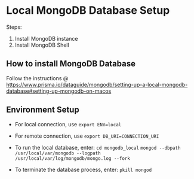 # Local MongoDB Database Setup
Steps:
1. Install MongoDB instance
2. Install MongoDB Shell

## How to install MongoDB Database
Follow the instructions @ https://www.prisma.io/dataguide/mongodb/setting-up-a-local-mongodb-database#setting-up-mongodb-on-macos

## Environment Setup
- For local connection, use `export ENV=local`
- For remote connection, use `export DB_URI=CONNECTION_URI`

- To run the local database, enter:
    `cd mongodb_local`
    `mongod --dbpath /usr/local/var/mongodb --logpath /usr/local/var/log/mongodb/mongo.log --fork`

- To terminate the database process, enter:
    `pkill mongod`


